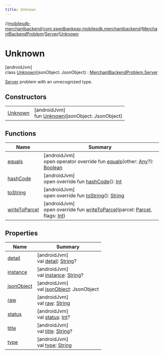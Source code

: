 ```yaml
---
title: Unknown
---
```

//[mobilesdk-merchantbackend](../../../../../index.html)/[com.swedbankpay.mobilesdk.merchantbackend](../../../index.html)/[MerchantBackendProblem](../../index.html)/[Server](../index.html)/[Unknown](index.html)



# Unknown



[androidJvm]\
class [Unknown](index.html)(jsonObject: JsonObject) : [MerchantBackendProblem.Server](../index.html)

[Server](../index.html) problem with an unrecognized type.



## Constructors


| | |
|---|---|
| [Unknown](-unknown.html) | [androidJvm]<br>fun [Unknown](-unknown.html)(jsonObject: JsonObject) |


## Functions


| Name | Summary |
|---|---|
| [equals](index.html#317480221%2FFunctions%2F1689614965) | [androidJvm]<br>open operator override fun [equals](index.html#317480221%2FFunctions%2F1689614965)(other: [Any](https://kotlinlang.org/api/latest/jvm/stdlib/kotlin/-any/index.html)?): [Boolean](https://kotlinlang.org/api/latest/jvm/stdlib/kotlin/-boolean/index.html) |
| [hashCode](index.html#-2097273047%2FFunctions%2F1689614965) | [androidJvm]<br>open override fun [hashCode](index.html#-2097273047%2FFunctions%2F1689614965)(): [Int](https://kotlinlang.org/api/latest/jvm/stdlib/kotlin/-int/index.html) |
| [toString](index.html#2019528184%2FFunctions%2F1689614965) | [androidJvm]<br>open override fun [toString](index.html#2019528184%2FFunctions%2F1689614965)(): [String](https://kotlinlang.org/api/latest/jvm/stdlib/kotlin/-string/index.html) |
| [writeToParcel](../../write-to-parcel.html) | [androidJvm]<br>open override fun [writeToParcel](../../write-to-parcel.html)(parcel: [Parcel](https://developer.android.com/reference/kotlin/android/os/Parcel.html), flags: [Int](https://kotlinlang.org/api/latest/jvm/stdlib/kotlin/-int/index.html)) |


## Properties


| Name | Summary |
|---|---|
| [detail](index.html#1929994611%2FProperties%2F1689614965) | [androidJvm]<br>val [detail](index.html#1929994611%2FProperties%2F1689614965): [String](https://kotlinlang.org/api/latest/jvm/stdlib/kotlin/-string/index.html)? |
| [instance](index.html#-1600398353%2FProperties%2F1689614965) | [androidJvm]<br>val [instance](index.html#-1600398353%2FProperties%2F1689614965): [String](https://kotlinlang.org/api/latest/jvm/stdlib/kotlin/-string/index.html)? |
| [jsonObject](index.html#301072573%2FProperties%2F1689614965) | [androidJvm]<br>val [jsonObject](index.html#301072573%2FProperties%2F1689614965): JsonObject |
| [raw](index.html#1423991054%2FProperties%2F1689614965) | [androidJvm]<br>val [raw](index.html#1423991054%2FProperties%2F1689614965): [String](https://kotlinlang.org/api/latest/jvm/stdlib/kotlin/-string/index.html) |
| [status](index.html#1109315826%2FProperties%2F1689614965) | [androidJvm]<br>val [status](index.html#1109315826%2FProperties%2F1689614965): [Int](https://kotlinlang.org/api/latest/jvm/stdlib/kotlin/-int/index.html)? |
| [title](index.html#402428574%2FProperties%2F1689614965) | [androidJvm]<br>val [title](index.html#402428574%2FProperties%2F1689614965): [String](https://kotlinlang.org/api/latest/jvm/stdlib/kotlin/-string/index.html)? |
| [type](index.html#-542810006%2FProperties%2F1689614965) | [androidJvm]<br>val [type](index.html#-542810006%2FProperties%2F1689614965): [String](https://kotlinlang.org/api/latest/jvm/stdlib/kotlin/-string/index.html) |

